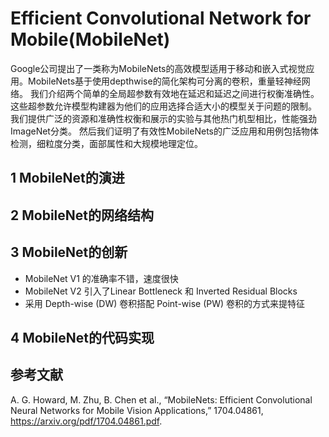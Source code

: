 # Efficient Convolutional Network for Mobile(MobileNet)

Google公司提出了一类称为MobileNets的高效模型适用于移动和嵌入式视觉应用。MobileNets基于使用depthwise的简化架构可分离的卷积，重量轻神经网络。 我们介绍两个简单的全局超参数有效地在延迟和延迟之间进行权衡准确性。 这些超参数允许模型构建器为他们的应用选择合适大小的模型关于问题的限制。 我们提供广泛的资源和准确性权衡和展示的实验与其他热门机型相比，性能强劲ImageNet分类。 然后我们证明了有效性MobileNets的广泛应用和用例包括物体检测，细粒度分类，面部属性和大规模地理定位。

## 1 MobileNet的演进

## 2 MobileNet的网络结构

## 3 MobileNet的创新

- MobileNet V1 的准确率不错，速度很快
- MobileNet V2 引入了Linear Bottleneck 和 Inverted Residual Blocks
- 采用 Depth-wise (DW) 卷积搭配 Point-wise (PW) 卷积的方式来提特征

## 4 MobileNet的代码实现

## 参考文献
A. G. Howard, M. Zhu, B. Chen et al., “MobileNets: Efficient Convolutional Neural Networks for Mobile Vision Applications,” 1704.04861, https://arxiv.org/pdf/1704.04861.pdf.